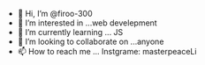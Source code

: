 - 👋 Hi, I’m @firoo-300
- 👀 I’m interested in ...web develepment
- 🌱 I’m currently learning ... JS
- 💞️ I’m looking to collaborate on ...anyone
- 📫 How to reach me ... Instgrame: masterpeaceLi

<!---
firoo-300/firoo-300 is a ✨ special ✨ repository because its `README.md` (this file) appears on your GitHub profile.
You can click the Preview link to take a look at your changes.
--->
